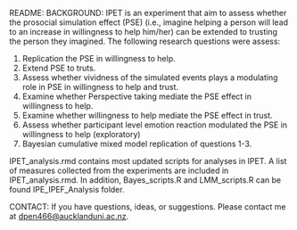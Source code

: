 README:
BACKGROUND:
IPET is an experiment that aim to assess whether the prosocial simulation effect (PSE) (i.e., imagine helping a person will lead to an increase in willingness to help him/her) can be extended to trusting the person they imagined. The following research questions were assess:
1. Replication the PSE in willingness to help.
2. Extend PSE to truts.
3. Assess whether vividness of the simulated events plays a modulating role in PSE in willingness to help and trust. 
4. Examine whether Perspective taking mediate the PSE effect in willingness to help.
5. Examine whether willingness to help mediate the PSE effect in trust.
6. Assess whether participant level emotion reaction modulated the PSE in willingness to help (exploratory)
7. Bayesian cumulative mixed model replication of questions 1-3.

IPET_analysis.rmd contains most updated scripts for analyses in IPET. A list of measures collected from the experiments are included in IPET_analysis.rmd. In addition, Bayes_scripts.R and LMM_scripts.R can be found IPE_IPEF_Analysis folder.  

CONTACT:
If you have questions, ideas, or suggestions. Please contact me at dpen466@aucklanduni.ac.nz. 
